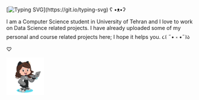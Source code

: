 

[![Typing SVG](https://readme-typing-svg.demolab.com?font=Pacifico&duration=10000&pause=1000&color=F784ED&width=435&lines=Hello+everyone!+This+is+Niloufar.)](https://git.io/typing-svg) ʕ •ᴥ•ʔ

I am a Computer Science student in University of Tehran and I love to work on Data Science related projects. I have already uploaded some of my personal and course related projects here; I hope it helps you.  ૮꒰ ˶• ༝ •˶꒱ა ♡



<img align="center" src="ezgif.com-gif-maker.gif" height="100" width="100" />




<!-- - 👀 I’m interested in ...
- 🌱 I’m currently learning ...
- 💞️ I’m looking to collaborate on ...
- 📫 How to reach me ... -->

<!---
nilix-ba/nilix-ba is a ✨ special ✨ repository because its `README.md` (this file) appears on your GitHub profile.
You can click the Preview link to take a look at your changes.
--->
